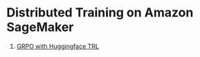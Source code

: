 # Distributed Training on Amazon SageMaker

1. [GRPO with Huggingface TRL](https://github.com/aws-samples/amazon-sagemaker-generativeai/blob/grpo-trl-trainer/3_distributed_training/grpo-trl/launch-training-job.ipynb)

